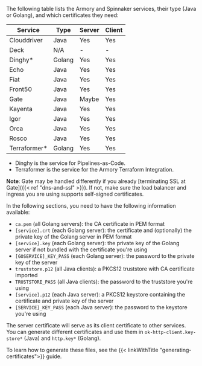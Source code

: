 The following table lists the Armory and Spinnaker services, their type (Java or Golang), and which certificates they need:

| Service | Type | Server | Client |
|------|---|--|--|
| Clouddriver | Java  | Yes | Yes |
| Deck | N/A | - | - |
| Dinghy* | Golang | Yes | Yes |
| Echo | Java | Yes | Yes |
| Fiat | Java | Yes | Yes |
| Front50 | Java | Yes | Yes |
| Gate | Java | Maybe | Yes |
| Kayenta | Java | Yes | Yes |
| Igor | Java | Yes | Yes |
| Orca | Java | Yes | Yes |
| Rosco | Java | Yes | Yes |
| Terraformer* | Golang | Yes | Yes |

* Dinghy is the service for Pipelines-as-Code.
* Terraformer is the service for the Armory Terraform Integration.

**Note**: Gate may be handled differently if you already [terminating SSL at Gate]({{< ref "dns-and-ssl" >}}). If not, make sure the load balancer and ingress you are using supports self-signed certificates.

In the following sections, you need to have the following information available:

- `ca.pem` (all Golang servers): the CA certificate in PEM format
- `[service].crt` (each Golang server): the certificate and (optionally) the private key of the Golang server in PEM format
- `[service].key` (each Golang server): the private key of the Golang server if not bundled with the certificate you're using
- `[GOSERVICE]_KEY_PASS` (each Golang server): the password to the private key of the server
- `truststore.p12` (all Java clients): a PKCS12 truststore with CA certificate imported
- `TRUSTSTORE_PASS` (all Java clients): the password to the truststore you're using
- `[service].p12` (each Java server): a PKCS12 keystore containing the certificate and private key of the server
- `[SERVICE]_KEY_PASS` (each Java server): the password to the keystore you're using

The server certificate will serve as its client certificate to other services. You can generate different certificates and use them in `ok-http-client.key-store*` (Java) and `http.key*` (Golang).

To learn how to generate these files, see the {{< linkWithTitle "generating-certificates">}} guide.